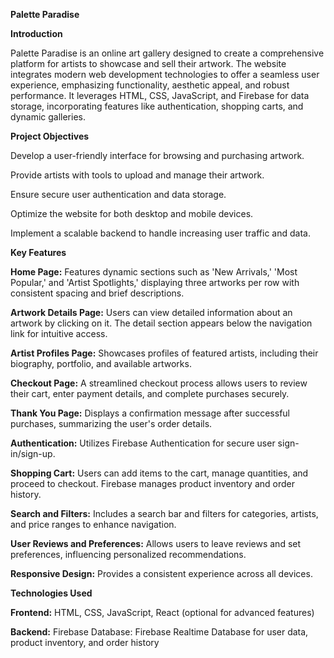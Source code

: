 **Palette Paradise**

**Introduction**

Palette Paradise is an online art gallery designed to create a comprehensive platform for artists to showcase and sell their artwork. The website integrates modern web development technologies to offer a seamless user experience, emphasizing functionality, aesthetic appeal, and robust performance. It leverages HTML, CSS, JavaScript, and Firebase for data storage, incorporating features like authentication, shopping carts, and dynamic galleries.

 **Project Objectives**

Develop a user-friendly interface for browsing and purchasing artwork. 

Provide artists with tools to upload and manage their artwork. 

Ensure secure user authentication and data storage. 

Optimize the website for both desktop and mobile devices. 

Implement a scalable backend to handle increasing user traffic and data.

**Key Features** 

**Home Page:** Features dynamic sections such as 'New Arrivals,' 'Most Popular,' and 'Artist Spotlights,' displaying three artworks per row with consistent spacing and brief descriptions. 

**Artwork Details Page:** Users can view detailed information about an artwork by clicking on it. The detail section appears below the navigation link for intuitive access. 

**Artist Profiles Page:** Showcases profiles of featured artists, including their biography, portfolio, and available artworks. 

**Checkout Page:** A streamlined checkout process allows users to review their cart, enter payment details, and complete purchases securely. 

**Thank You Page:** Displays a confirmation message after successful purchases, summarizing the user's order details. 

**Authentication:** Utilizes Firebase Authentication for secure user sign-in/sign-up. 

**Shopping Cart:** Users can add items to the cart, manage quantities, and proceed to checkout. Firebase manages product inventory and order history. 

**Search and Filters:** Includes a search bar and filters for categories, artists, and price ranges to enhance navigation. 

**User Reviews and Preferences:** Allows users to leave reviews and set preferences, influencing personalized recommendations.

**Responsive Design:** Provides a consistent experience across all devices.

**Technologies Used** 

**Frontend:** HTML, CSS, JavaScript, React (optional for advanced features) 

**Backend:** Firebase Database: Firebase Realtime Database for user data, product inventory, and order history

